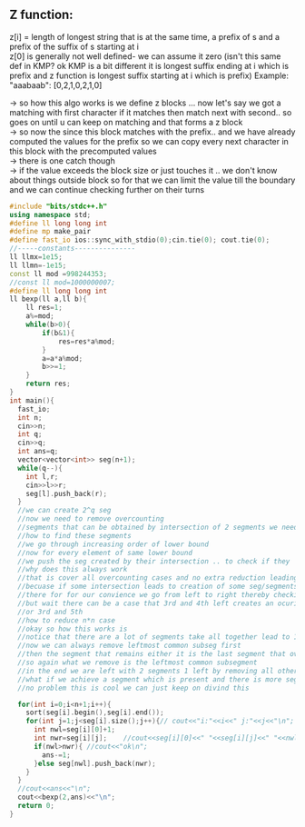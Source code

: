 **Z function:**
--

z[i] = length of longest string that is at the same time, a prefix of s and a prefix of the suffix of s starting at i\
z[0] is generally not well defined- we can assume it zero
(isn't this same def in KMP? ok KMP is a bit different it is longest suffix ending at i which is prefix and z function is longest suffix starting at i which is prefix)
Example:\
"aaabaab": [0,2,1,0,2,1,0]

-> so how this algo works is we define z blocks ... now let's say we got a matching with first character if it matches then match next with second.. so goes on until u can keep on matching and that forms a z block\
-> so now the since this block matches with the prefix.. and we have already computed the values for the prefix so we can copy every next character in this block with the precomputed values\
-> there is one catch though\
-> if the value exceeds the block size or just touches it .. we don't know about things outside block so for that we can limit the value till the boundary and we can continue checking further on their turns 

```cpp
#include "bits/stdc++.h"
using namespace std;
#define ll long long int
#define mp make_pair
#define fast_io ios::sync_with_stdio(0);cin.tie(0); cout.tie(0);
//-----constants---------------
ll llmx=1e15;
ll llmn=-1e15;
const ll mod =998244353;
//const ll mod=1000000007;
#define ll long long int
ll bexp(ll a,ll b){
    ll res=1;
    a%=mod;
    while(b>0){
        if(b&1){
            res=res*a%mod;
        }
        a=a*a%mod;
        b>>=1;
    }
    return res;
}
int main(){
  fast_io;
  int n;
  cin>>n;
  int q;
  cin>>q;
  int ans=q;
  vector<vector<int>> seg(n+1);
  while(q--){
    int l,r;
    cin>>l>>r;
    seg[l].push_back(r);
  }
  //we can create 2^q seg 
  //now we need to remove overcounting
  //segments that can be obtained by intersection of 2 segments we need to remove their contribution
  //how to find these segments
  //we go through increasing order of lower bound 
  //now for every element of same lower bound 
  //we push the seg created by their intersection .. to check if they  are invalid or they end up creating some invalid seg 
  //why does this always work 
  //that is cover all overcounting cases and no extra reduction leading to undercounting?
  //becuase if some intersection leads to creation of some seg/segments that exist=> all seg involved exist=> in whatever order u take it u will alwayas get 1 seg existing 
  //there for for our convience we go from left to right thereby checking every seg that can be created by taking 2 lefts common 
  //but wait there can be a case that 3rd and 4th left creates an ocuring 
  //or 3rd and 5th 
  //how to reduce n*n case
  //okay so how this works is 
  //notice that there are a lot of segments take all together lead to 1 seg 
  //now we can always remove leftmost common subseg first
  //then the segment that remains either it is the last segment that overlaps or we need to remove some segments from ths 
  //so again what we remove is the leftmost common subsegment 
  //in the end we are left with 2 segments 1 left by removing all other mixed segments and 1 the segment that coincides with this one 
  //what if we achieve a segment which is present and there is more segments present inside 
  //no problem this is cool we can just keep on divind this 

  for(int i=0;i<n+1;i++){
    sort(seg[i].begin(),seg[i].end());
    for(int j=1;j<seg[i].size();j++){// cout<<"i:"<<i<<" j:"<<j<<"\n";
      int nwl=seg[i][0]+1;  
      int nwr=seg[i][j];    //cout<<seg[i][0]<<" "<<seg[i][j]<<" "<<nwl<<" "<<nwr<<"\n";
      if(nwl>nwr){ //cout<<"ok\n";
        ans-=1;
      }else seg[nwl].push_back(nwr);
    }
  }
  //cout<<ans<<"\n";
  cout<<bexp(2,ans)<<"\n";
  return 0;
}
```

